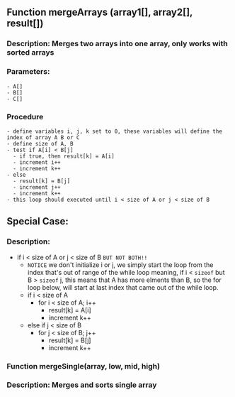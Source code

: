 ## Function mergeArrays (array1[], array2[], result[])
 ### Description: Merges two arrays into one array, only works with sorted arrays
  ### Parameters:
    - A[]
    - B[]
    - C[]
  ### Procedure
    - define variables i, j, k set to 0, these variables will define the index of array A B or C
    - define size of A, B
    - test if A[i] < B[j]
      - if true, then result[k] = A[i]
      - increment i++
      - increment k++
    - else
      - result[k] = B[j]
      - increment j++
      - increment k++
    - this loop should executed until i < size of A or j < size of B 
    
## Special Case:
### Description:
  - if i < size of A or j < size of B `BUT NOT BOTH!!` 
    - `NOTICE` we don't initialize i or j, we simply start the loop from the index that's out of range of the while loop
      meaning, if i < `sizeof` but B > `sizeof` j, this means that A has more elments than B, so the for loop below, 
      will start at last index that came out of the while loop. 
    - if i < size of A
      - for i < size of A; i++
        - result[k] = A[i]
        - increment k++
    - else if j < size of B
      - for j < size of B; j++
        - result[k] = B[j]
        - increment k++
    
  
### Function mergeSingle(array, low, mid, high)
  ### Description: Merges and sorts single array

